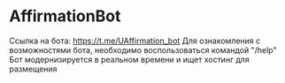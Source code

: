 # AffirmationBot
Ссылка на бота: https://t.me/UAffirmation_bot
Для ознакомления с возможностями бота, необходимо воспользоваться командой "/help"
Бот модернизируется в реальном времени и ищет хостинг для размещения
